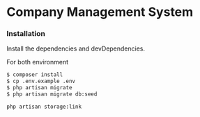 # Company Management System

### Installation
Install the dependencies and devDependencies.

For both environment
```sh
$ composer install
$ cp .env.example .env 
$ php artisan migrate
$ php artisan migrate db:seed
```

```shell script
php artisan storage:link
```
